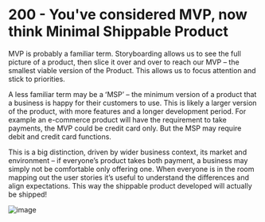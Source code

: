 # 200 - You've considered MVP, now think Minimal Shippable Product

MVP is probably a familiar term. Storyboarding allows us to see the full picture of a product, then slice it over and over to reach our MVP – the smallest viable version of the Product. This allows us to focus attention and stick to priorities.

A less familiar term may be a ʻMSPʼ – the minimum version of a product that a business is happy for their customers to use. This is likely a larger version of the product, with more features and a longer development period. For example an e-commerce product will have the requirement to take payments, the MVP could be credit card only. But the MSP may require debit and credit card functions.

This is a big distinction, driven by wider business context, its market and environment – if everyoneʼs product takes both payment, a business may simply not be comfortable only offering one. When everyone is in the room mapping out the user stories itʼs useful to understand the differences and align expectations. This way the shippable product developed will actually be shipped!

![image](https://github.com/user-attachments/assets/315d5493-2f50-4f78-95b9-bca1ebf705c0)
